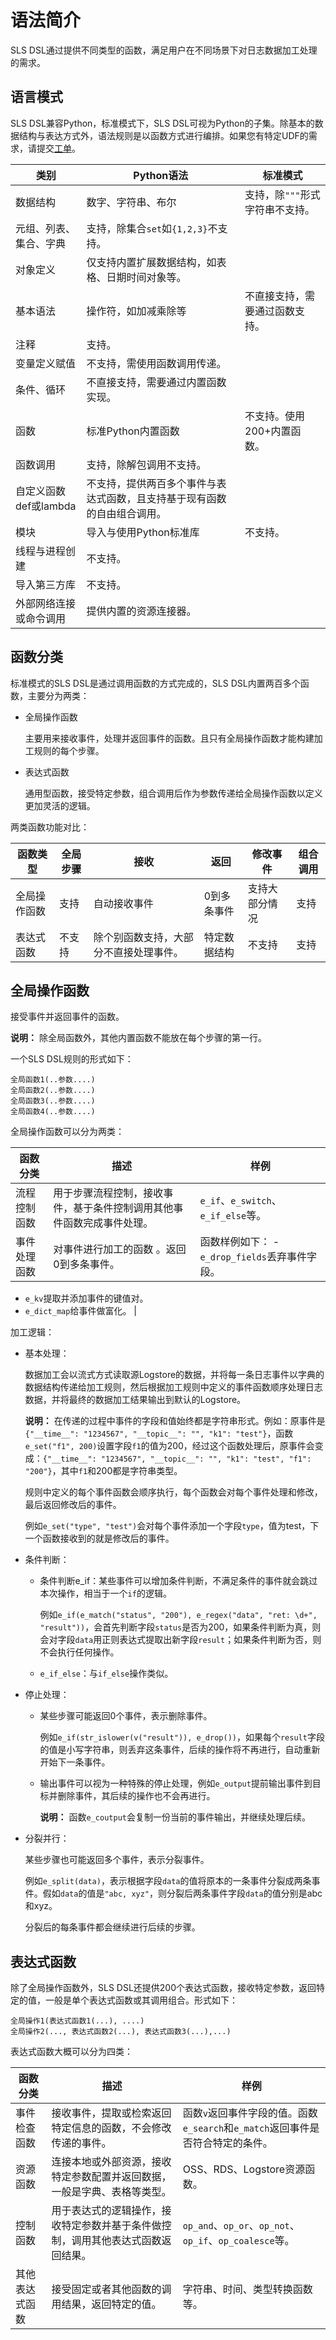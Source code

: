 # 语法简介

SLS DSL通过提供不同类型的函数，满足用户在不同场景下对日志数据加工处理的需求。

## 语言模式

SLS DSL兼容Python，标准模式下，SLS DSL可视为Python的子集。除基本的数据结构与表达方式外，语法规则是以函数方式进行编排。如果您有特定UDF的需求，请提交[工单](https://workorder-intl.console.aliyun.com/console.htm?spm=a2796.7919406.0.dcontactus3.676a2d23RjosdV#/ticket/add/?productId=1210)。

|类别|Python语法|标准模式|
|--|--------|----|
|数据结构|数字、字符串、布尔|支持，除`"""`形式字符串不支持。|
|元组、列表、集合、字典|支持，除集合`set`如`{1,2,3}`不支持。|
|对象定义|仅支持内置扩展数据结构，如表格、日期时间对象等。|
|基本语法|操作符，如加减乘除等|不直接支持，需要通过函数支持。|
|注释|支持。|
|变量定义赋值|不支持，需使用函数调用传递。|
|条件、循环|不直接支持，需要通过内置函数实现。|
|函数|标准Python内置函数|不支持。使用200+内置函数。|
|函数调用|支持，除解包调用不支持。|
|自定义函数def或lambda|不支持，提供两百多个事件与表达式函数，且支持基于现有函数的自由组合调用。|
|模块|导入与使用Python标准库|不支持。|
|线程与进程创建|不支持。|
|导入第三方库|不支持。|
|外部网络连接或命令调用|提供内置的资源连接器。|

## 函数分类

标准模式的SLS DSL是通过调用函数的方式完成的，SLS DSL内置两百多个函数，主要分为两类：

-   全局操作函数

    主要用来接收事件，处理并返回事件的函数。且只有全局操作函数才能构建加工规则的每个步骤。

-   表达式函数

    通用型函数，接受特定参数，组合调用后作为参数传递给全局操作函数以定义更加灵活的逻辑。


两类函数功能对比：

|函数类型|全局步骤|接收|返回|修改事件|组合调用|
|----|----|--|--|----|----|
|全局操作函数|支持|自动接收事件|0到多条事件|支持大部分情况|支持|
|表达式函数|不支持|除个别函数支持，大部分不直接处理事件。|特定数据结构|不支持|支持|

## 全局操作函数

接受事件并返回事件的函数。

**说明：** 除全局函数外，其他内置函数不能放在每个步骤的第一行。

一个SLS DSL规则的形式如下：

```
全局函数1(..参数....)
全局函数2(..参数....)
全局函数3(..参数....)
全局函数4(..参数....)
```

全局操作函数可以分为两类：

|函数分类|描述|样例|
|----|--|--|
|流程控制函数|用于步骤流程控制，接收事件，基于条件控制调用其他事件函数完成事件处理。|`e_if`、`e_switch`、`e_if_else`等。|
|事件处理函数|对事件进行加工的函数 。返回0到多条事件。|函数样例如下： -   `e_drop_fields`丢弃事件字段。
-   `e_kv`提取并添加事件的键值对。
-   `e_dict_map`给事件做富化。 |

加工逻辑：

-   基本处理：

    数据加工会以流式方式读取源Logstore的数据，并将每一条日志事件以字典的数据结构传递给加工规则，然后根据加工规则中定义的事件函数顺序处理日志数据，并将最终的数据加工结果输出到默认的Logstore。

    **说明：** 在传递的过程中事件的字段和值始终都是字符串形式。例如：原事件是`{"__time__": "1234567", "__topic__": "", "k1": "test"}`，函数`e_set("f1", 200)`设置字段`f1`的值为200，经过这个函数处理后，原事件会变成：`{"__time__": "1234567", "__topic__": "", "k1": "test", "f1": "200"}`，其中`f1`和200都是字符串类型。

    规则中定义的每个事件函数会顺序执行，每个函数会对每个事件处理和修改，最后返回修改后的事件。

    例如`e_set("type", "test")`会对每个事件添加一个字段`type`，值为test，下一个函数接收到的就是修改后的事件。

-   条件判断：
    -   条件判断e\_if：某些事件可以增加条件判断，不满足条件的事件就会跳过本次操作，相当于一个`if`的逻辑。

        例如`e_if(e_match("status", "200"), e_regex("data", "ret: \d+", "result"))`，会首先判断字段`status`是否为200，如果条件判断为真，则会对字段`data`用正则表达式提取出新字段`result`；如果条件判断为否，则不会执行任何操作。

    -   `e_if_else`：与`if_else`操作类似。
-   停止处理：
    -   某些步骤可能返回0个事件，表示删除事件。

        例如`e_if(str_islower(v("result")), e_drop())`，如果每个`result`字段的值是小写字符串，则丢弃这条事件，后续的操作将不再进行，自动重新开始下一条事件。

    -   输出事件可以视为一种特殊的停止处理，例如`e_output`提前输出事件到目标并删除事件，其后续的操作也不会再进行。

        **说明：** 函数`e_coutput`会复制一份当前的事件输出，并继续处理后续。

-   分裂并行：

    某些步骤也可能返回多个事件，表示分裂事件。

    例如`e_split(data)`，表示根据字段`data`的值将原本的一条事件分裂成两条事件。假如`data`的值是`"abc, xyz"`，则分裂后两条事件字段`data`的值分别是abc和xyz。

    分裂后的每条事件都会继续进行后续的步骤。


## 表达式函数

除了全局操作函数外，SLS DSL还提供200个表达式函数，接收特定参数，返回特定的值，一般是单个表达式函数或其调用组合。形式如下：

```
全局操作1(表达式函数1(...), ....)
全局操作2(..., 表达式函数2(...), 表达式函数3(...),...)
```

表达式函数大概可以分为四类：

|函数分类|描述|样例|
|----|--|--|
|事件检查函数|接收事件，提取或检索返回特定信息的函数，不会修改传递的事件。|函数`v`返回事件字段的值。函数`e_search`和`e_match`返回事件是否符合特定的条件。|
|资源函数|连接本地或外部资源，接收特定参数配置并返回数据，一般是字典、表格等类型。|OSS、RDS、Logstore资源函数。|
|控制函数|用于表达式的逻辑操作，接收特定参数并基于条件做控制，调用其他表达式函数返回结果。|`op_and`、`op_or`、`op_not`、`op_if`、`op_coalesce`等。|
|其他表达式函数|接受固定或者其他函数的调用结果，返回特定的值。|字符串、时间、类型转换函数等。|


